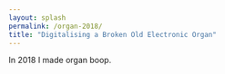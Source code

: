 ```yaml
---
layout: splash
permalink: /organ-2018/
title: "Digitalising a Broken Old Electronic Organ"
---
```


In 2018 I made organ boop.

